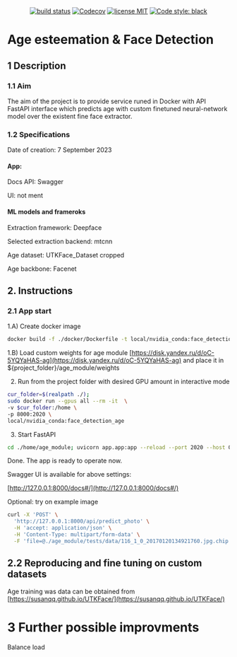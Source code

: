 
<div align="center">
  <a href="https://gitlab.com/GrigoriiTarasov/ci-for-github-face-age-detection-app/pipelines"><img src="https://gitlab.com/GrigoriiTarasov/ci-for-github-face-age-detection-app/badges/dev/pipeline.svg" alt="build status"></a>
  <a href="https://codecov.io/gl/GrigoriiTarasov/face_p_age_detection" >
<img src="https://codecov.io/gl/GrigoriiTarasov/face_p_age_detection/graph/badge.svg?token=I1Q253S7TA" alt="Codecov"/></a>
  <a href="https://opensource.org/licenses/MIT"><img src="https://img.shields.io/badge/License-MIT-green.svg" alt="license MIT"></a>
  <a href="https://github.com/psf/black"><img src="https://img.shields.io/badge/code%20style-black-000000.svg" alt="Code style: black"></a>
</div>

# Age esteemation & Face Detection

## 1 Description
### 1.1 Aim
The aim of the project is to provide service runed in Docker with API FastAPI interface which predicts age with custom finetuned neural-network model over the existent fine face extractor.

### 1.2 Specifications

Date of creation: 7 September 2023

#### App:
Docs API: Swagger

UI: not ment

#### ML models and frameroks
Extraction framework: Deepface

Selected extraction backend: mtcnn


Age dataset: UTKFace_Dataset cropped

Age backbone: Facenet


## 2. Instructions

### 2.1 App start

1.A) Create docker image

```bash
docker build -f ./docker/Dockerfile -t local/nvidia_conda:face_detection_age .
```
1.B) Load custom weights for age module [https://disk.yandex.ru/d/oC-5YQYaHAS-ag](https://disk.yandex.ru/d/oC-5YQYaHAS-ag)
and place it in ${project_folder}/age_module/weights 

2) Run from the project folder with desired GPU amount in interactive mode

```bash
cur_folder=$(realpath ./);
sudo docker run --gpus all --rm -it  \
-v $cur_folder:/home \
-p 8000:2020 \
local/nvidia_conda:face_detection_age
```

3) Start FastAPI

```bash
cd ./home/age_module; uvicorn app.app:app --reload --port 2020 --host 0.0.0.0
```

Done. The app is ready to operate now.


Swagger UI is available for above settings:

[http://127.0.0.1:8000/docs#/](http://127.0.0.1:8000/docs#/)

Optional: try on example image

```bash
curl -X 'POST' \
  'http://127.0.0.1:8000/api/predict_photo' \
  -H 'accept: application/json' \
  -H 'Content-Type: multipart/form-data' \
  -F 'file=@./age_module/tests/data/116_1_0_20170120134921760.jpg.chip.jpg;type=image/jpeg'
```

## 2.2 Reproducing and fine tuning on custom datasets
 
Age training was data can be obtained from [https://susanqq.github.io/UTKFace/](https://susanqq.github.io/UTKFace/)

# 3 Further possible improvments

Balance load 
